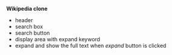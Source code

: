 **Wikipedia clone**

- header
- search box
- search button
- display area with expand keyword
- expand and show the full text when *expand* button is clicked